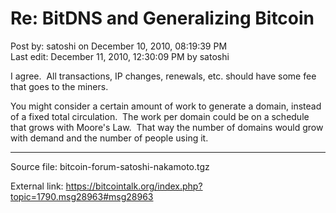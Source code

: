 # Re: BitDNS and Generalizing Bitcoin

Post by: satoshi on December 10, 2010, 08:19:39 PM<br>
Last edit: December 11, 2010, 12:30:09 PM by satoshi

I agree. &nbsp;All transactions, IP changes, renewals, etc. should have some fee that goes to the miners.

You might consider a certain amount of work to generate a domain, instead of a fixed total circulation. &nbsp;The work per domain could be on a schedule that grows with Moore's Law. &nbsp;That way the number of domains would grow with demand and the number of people using it.

---

Source file: bitcoin-forum-satoshi-nakamoto.tgz

External link: https://bitcointalk.org/index.php?topic=1790.msg28963#msg28963